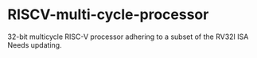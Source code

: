 # RISCV-multi-cycle-processor
32-bit multicycle RISC-V processor adhering to a subset of the RV32I ISA
Needs updating.
